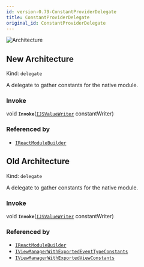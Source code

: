 ```yaml
---
id: version-0.79-ConstantProviderDelegate
title: ConstantProviderDelegate
original_id: ConstantProviderDelegate
---
```


![Architecture](https://img.shields.io/badge/architecture-new_&_old-green)

## New Architecture

Kind: `delegate`

A delegate to gather constants for the native module.

### Invoke
void **`Invoke`**([`IJSValueWriter`](IJSValueWriter) constantWriter)

### Referenced by
- [`IReactModuleBuilder`](IReactModuleBuilder)

## Old Architecture

Kind: `delegate`

A delegate to gather constants for the native module.

### Invoke
void **`Invoke`**([`IJSValueWriter`](IJSValueWriter) constantWriter)

### Referenced by
- [`IReactModuleBuilder`](IReactModuleBuilder)
- [`IViewManagerWithExportedEventTypeConstants`](IViewManagerWithExportedEventTypeConstants)
- [`IViewManagerWithExportedViewConstants`](IViewManagerWithExportedViewConstants)
